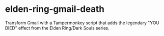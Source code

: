 # elden-ring-gmail-death
Transform Gmail with a Tampermonkey script that adds the legendary "YOU DIED" effect from the Elden Ring/Dark Souls series.

